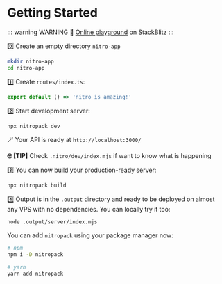 # Getting Started

::: warning WARNING
🏀 [Online playground](https://stackblitz.com/github/unjs/nitro/tree/main/examples/hello-world) on StackBlitz
:::

0️⃣ Create an empty directory `nitro-app`

```bash
mkdir nitro-app
cd nitro-app
```

1️⃣ Create `routes/index.ts`:

```ts [routes/index.ts]
export default () => 'nitro is amazing!'
```

2️⃣ Start development server:

```bash
npx nitropack dev
```

🪄 Your API is ready at `http://localhost:3000/`

**🤓 [TIP]** Check `.nitro/dev/index.mjs` if want to know what is happening

3️⃣ You can now build your production-ready server:

```bash
npx nitropack build
````

4️⃣ Output is in the `.output` directory and ready to be deployed on almost any VPS with no dependencies. You can locally try it too:

```bash
node .output/server/index.mjs
```

You can add `nitropack` using your package manager now:

```bash
# npm
npm i -D nitropack

# yarn
yarn add nitropack
```
